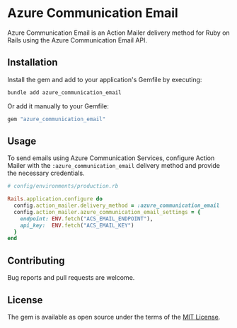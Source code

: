 # Azure Communication Email

Azure Communication Email is an Action Mailer delivery method for Ruby on Rails using the Azure Communication Email API.

## Installation

Install the gem and add to your application's Gemfile by executing:

```bash
bundle add azure_communication_email
```

Or add it manually to your Gemfile:

```ruby
gem "azure_communication_email"
```

## Usage

To send emails using Azure Communication Services, configure Action Mailer with the `:azure_communication_email` delivery method and provide the necessary credentials.

```ruby
# config/environments/production.rb

Rails.application.configure do
  config.action_mailer.delivery_method = :azure_communication_email
  config.action_mailer.azure_communication_email_settings = {
    endpoint: ENV.fetch("ACS_EMAIL_ENDPOINT"),
    api_key:  ENV.fetch("ACS_EMAIL_KEY")
  }
end
```

## Contributing

Bug reports and pull requests are welcome.

## License

The gem is available as open source under the terms of the [MIT License](https://opensource.org/licenses/MIT).
